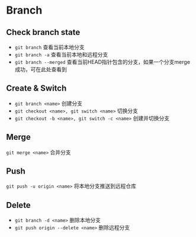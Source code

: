 # Branch

## Check branch state
* `git branch` 查看当前本地分支
* `git branch -a` 查看当前本地和远程分支
* `git branch --merged` 查看当前HEAD指针包含的分支，如果一个分支merge成功，可在此处查看到

## Create & Switch
* `git branch <name>` 创建分支
* `git checkout <name>, git switch <name>` 切换分支
* `git checkout -b <name>, git switch -c <name>` 创建并切换分支

## Merge
`git merge <name>` 合并分支

## Push
`git push -u origin <name>` 将本地分支推送到远程仓库

## Delete
* `git branch -d <name>` 删除本地分支
* `git push origin --delete <name>` 删除远程分支 
